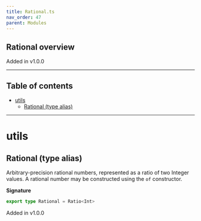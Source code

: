 ```yaml
---
title: Rational.ts
nav_order: 47
parent: Modules
---
```


## Rational overview

Added in v1.0.0

---

<h2 class="text-delta">Table of contents</h2>

- [utils](#utils)
  - [Rational (type alias)](#rational-type-alias)

---

# utils

## Rational (type alias)

Arbitrary-precision rational numbers, represented as a ratio of two Integer
values. A rational number may be constructed using the `of` constructor.

**Signature**

```ts
export type Rational = Ratio<Int>
```

Added in v1.0.0
